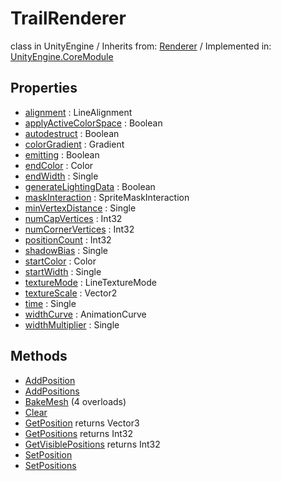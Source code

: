 # TrailRenderer
class in UnityEngine
 / Inherits from: <a href="https://docs.unity3d.com/6000.2/Documentation/ScriptReference/Renderer.html">Renderer</a> / Implemented in: <a href="https://docs.unity3d.com/6000.2/Documentation/ScriptReference/UnityEngine.CoreModule.html">UnityEngine.CoreModule</a>

## Properties
- <a href="https://docs.unity3d.com/6000.2/Documentation/ScriptReference/TrailRenderer-alignment.html">alignment</a> : LineAlignment
- <a href="https://docs.unity3d.com/6000.2/Documentation/ScriptReference/TrailRenderer-applyActiveColorSpace.html">applyActiveColorSpace</a> : Boolean
- <a href="https://docs.unity3d.com/6000.2/Documentation/ScriptReference/TrailRenderer-autodestruct.html">autodestruct</a> : Boolean
- <a href="https://docs.unity3d.com/6000.2/Documentation/ScriptReference/TrailRenderer-colorGradient.html">colorGradient</a> : Gradient
- <a href="https://docs.unity3d.com/6000.2/Documentation/ScriptReference/TrailRenderer-emitting.html">emitting</a> : Boolean
- <a href="https://docs.unity3d.com/6000.2/Documentation/ScriptReference/TrailRenderer-endColor.html">endColor</a> : Color
- <a href="https://docs.unity3d.com/6000.2/Documentation/ScriptReference/TrailRenderer-endWidth.html">endWidth</a> : Single
- <a href="https://docs.unity3d.com/6000.2/Documentation/ScriptReference/TrailRenderer-generateLightingData.html">generateLightingData</a> : Boolean
- <a href="https://docs.unity3d.com/6000.2/Documentation/ScriptReference/TrailRenderer-maskInteraction.html">maskInteraction</a> : SpriteMaskInteraction
- <a href="https://docs.unity3d.com/6000.2/Documentation/ScriptReference/TrailRenderer-minVertexDistance.html">minVertexDistance</a> : Single
- <a href="https://docs.unity3d.com/6000.2/Documentation/ScriptReference/TrailRenderer-numCapVertices.html">numCapVertices</a> : Int32
- <a href="https://docs.unity3d.com/6000.2/Documentation/ScriptReference/TrailRenderer-numCornerVertices.html">numCornerVertices</a> : Int32
- <a href="https://docs.unity3d.com/6000.2/Documentation/ScriptReference/TrailRenderer-positionCount.html">positionCount</a> : Int32
- <a href="https://docs.unity3d.com/6000.2/Documentation/ScriptReference/TrailRenderer-shadowBias.html">shadowBias</a> : Single
- <a href="https://docs.unity3d.com/6000.2/Documentation/ScriptReference/TrailRenderer-startColor.html">startColor</a> : Color
- <a href="https://docs.unity3d.com/6000.2/Documentation/ScriptReference/TrailRenderer-startWidth.html">startWidth</a> : Single
- <a href="https://docs.unity3d.com/6000.2/Documentation/ScriptReference/TrailRenderer-textureMode.html">textureMode</a> : LineTextureMode
- <a href="https://docs.unity3d.com/6000.2/Documentation/ScriptReference/TrailRenderer-textureScale.html">textureScale</a> : Vector2
- <a href="https://docs.unity3d.com/6000.2/Documentation/ScriptReference/TrailRenderer-time.html">time</a> : Single
- <a href="https://docs.unity3d.com/6000.2/Documentation/ScriptReference/TrailRenderer-widthCurve.html">widthCurve</a> : AnimationCurve
- <a href="https://docs.unity3d.com/6000.2/Documentation/ScriptReference/TrailRenderer-widthMultiplier.html">widthMultiplier</a> : Single

## Methods
- <a href="https://docs.unity3d.com/6000.2/Documentation/ScriptReference/TrailRenderer.AddPosition.html">AddPosition</a>
- <a href="https://docs.unity3d.com/6000.2/Documentation/ScriptReference/TrailRenderer.AddPositions.html">AddPositions</a>
- <a href="https://docs.unity3d.com/6000.2/Documentation/ScriptReference/TrailRenderer.BakeMesh.html">BakeMesh</a> (4 overloads)
- <a href="https://docs.unity3d.com/6000.2/Documentation/ScriptReference/TrailRenderer.Clear.html">Clear</a>
- <a href="https://docs.unity3d.com/6000.2/Documentation/ScriptReference/TrailRenderer.GetPosition.html">GetPosition</a> returns Vector3
- <a href="https://docs.unity3d.com/6000.2/Documentation/ScriptReference/TrailRenderer.GetPositions.html">GetPositions</a> returns Int32
- <a href="https://docs.unity3d.com/6000.2/Documentation/ScriptReference/TrailRenderer.GetVisiblePositions.html">GetVisiblePositions</a> returns Int32
- <a href="https://docs.unity3d.com/6000.2/Documentation/ScriptReference/TrailRenderer.SetPosition.html">SetPosition</a>
- <a href="https://docs.unity3d.com/6000.2/Documentation/ScriptReference/TrailRenderer.SetPositions.html">SetPositions</a>

